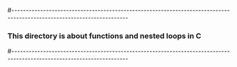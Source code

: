 #----------------------------------------------------------------------------------------------------------------------

### This directory is about functions and nested loops in C

#----------------------------------------------------------------------------------------------------------------------
